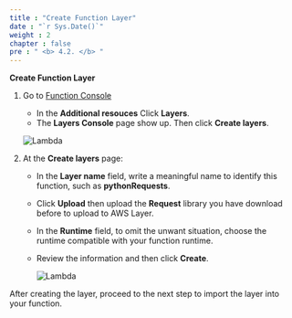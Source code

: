 ```yaml
---
title : "Create Function Layer"
date : "`r Sys.Date()`"
weight : 2
chapter : false
pre : " <b> 4.2. </b> "
---
```


**Create Function Layer**


1. Go to [Function Console](https://ap-southeast-2.console.aws.amazon.com/lambda/home?region=ap-southeast-2#/functions)
   - In the **Additional resouces** Click **Layers**.
   - The **Layers Console** page show up. Then click **Create layers**.

   ![Lambda](/images/3.lambda/layer.png)

2. At the **Create layers** page:
   - In the **Layer name** field, write a meaningful name to identify this function, such as **pythonRequests**.
   - Click **Upload** then upload the **Request** library you have download before to upload to AWS Layer.
   - In the **Runtime** field, to omit the unwant situation, choose the runtime compatible with your function runtime.
   - Review the information and then click **Create**.
  
     ![Lambda](/images/3.lambda/layerc.png)

After creating the layer, proceed to the next step to import the layer into your function.
